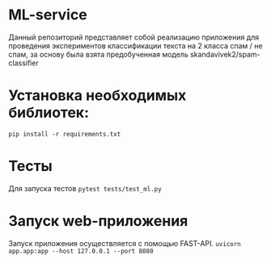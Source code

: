 # ML-service
Данный репозиторий представляет собой реализацию приложения для проведения экспериментов классификации текста на 2 класса спам / не спам, за основу была взята предобученная модель skandavivek2/spam-classifier
# Установка необходимых библиотек:
```pip install -r requirements.txt```
# Тесты 
Для запуска тестов
```pytest tests/test_ml.py```
# Запуск web-приложения
Запуск приложения осуществляется с помощью FAST-API.
```uvicorn app.app:app --host 127.0.0.1 --port 8080```
